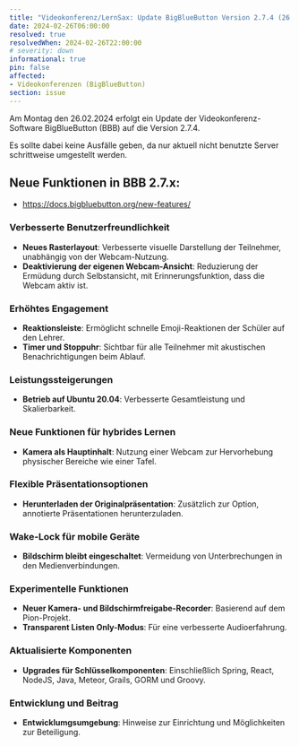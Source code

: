 ```yaml
---
title: "Videokonferenz/LernSax: Update BigBlueButton Version 2.7.4 (26.02.2024)"
date: 2024-02-26T06:00:00
resolved: true
resolvedWhen: 2024-02-26T22:00:00
# severity: down
informational: true
pin: false 
affected:
- Videokonferenzen (BigBlueButton)
section: issue
---
```


Am Montag den 26.02.2024 erfolgt ein Update der Videokonferenz-Software BigBlueButton (BBB) auf die Version 2.7.4.

Es sollte dabei keine Ausfälle geben, da nur aktuell nicht benutzte Server schrittweise umgestellt werden.

## Neue Funktionen in BBB 2.7.x:

* https://docs.bigbluebutton.org/new-features/


### Verbesserte Benutzerfreundlichkeit
- **Neues Rasterlayout**: Verbesserte visuelle Darstellung der Teilnehmer, unabhängig von der Webcam-Nutzung.
- **Deaktivierung der eigenen Webcam-Ansicht**: Reduzierung der Ermüdung durch Selbstansicht, mit Erinnerungsfunktion, dass die Webcam aktiv ist.

### Erhöhtes Engagement
- **Reaktionsleiste**: Ermöglicht schnelle Emoji-Reaktionen der Schüler auf den Lehrer.
- **Timer und Stoppuhr**: Sichtbar für alle Teilnehmer mit akustischen Benachrichtigungen beim Ablauf.

### Leistungssteigerungen
- **Betrieb auf Ubuntu 20.04**: Verbesserte Gesamtleistung und Skalierbarkeit.

### Neue Funktionen für hybrides Lernen
- **Kamera als Hauptinhalt**: Nutzung einer Webcam zur Hervorhebung physischer Bereiche wie einer Tafel.

### Flexible Präsentationsoptionen
- **Herunterladen der Originalpräsentation**: Zusätzlich zur Option, annotierte Präsentationen herunterzuladen.

### Wake-Lock für mobile Geräte
- **Bildschirm bleibt eingeschaltet**: Vermeidung von Unterbrechungen in den Medienverbindungen.

### Experimentelle Funktionen
- **Neuer Kamera- und Bildschirmfreigabe-Recorder**: Basierend auf dem Pion-Projekt.
- **Transparent Listen Only-Modus**: Für eine verbesserte Audioerfahrung.

### Aktualisierte Komponenten
- **Upgrades für Schlüsselkomponenten**: Einschließlich Spring, React, NodeJS, Java, Meteor, Grails, GORM und Groovy.

### Entwicklung und Beitrag
- **Entwicklumgsumgebung**: Hinweise zur Einrichtung und Möglichkeiten zur Beteiligung.

